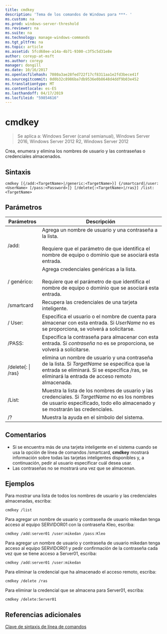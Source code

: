 ```yaml
---
title: cmdkey
description: 'Tema de los comandos de Windows para ***- '
ms.custom: na
ms.prod: windows-server-threshold
ms.reviewer: na
ms.suite: na
ms.technology: manage-windows-commands
ms.tgt_pltfrm: na
ms.topic: article
ms.assetid: 5fcd68ee-a14a-4b71-9300-c3f5c5d31e8e
author: coreyp-at-msft
ms.author: coreyp
manager: dongill
ms.date: 10/16/2017
ms.openlocfilehash: 7080a3ae28fed722f17cf8311aa1e2fd3bece41f
ms.sourcegitcommit: 0d0b32c8986ba7db9536e0b8648d4ddf9b03e452
ms.translationtype: MT
ms.contentlocale: es-ES
ms.lasthandoff: 04/17/2019
ms.locfileid: "59854616"
---
```

# <a name="cmdkey"></a>cmdkey

>Se aplica a: Windows Server (canal semianual), Windows Server 2016, Windows Server 2012 R2, Windows Server 2012

Crea, enumera y elimina los nombres de usuario y las contraseñas o credenciales almacenados.

## <a name="syntax"></a>Sintaxis
```
cmdkey [{/add:<TargetName>|/generic:<TargetName>}] {/smartcard|/user:<UserName> [/pass:<Password>]} [/delete{:<TargetName>|/ras}] /list:<TargetName>
```
## <a name="parameters"></a>Parámetros
|Parámetros|Descripción|
|-------|--------|
|/add:<TargetName>|Agrega un nombre de usuario y una contraseña a la lista.<br /><br />Requiere que el parámetro de <TargetName> que identifica el nombre de equipo o dominio que se asociará esta entrada.|
|/ genérico:<TargetName>|Agrega credenciales genéricas a la lista.<br /><br />Requiere que el parámetro de <TargetName> que identifica el nombre de equipo o dominio que se asociará esta entrada.|
|/smartcard|Recupera las credenciales de una tarjeta inteligente.|
|/ User:<UserName>|Especifica el usuario o el nombre de cuenta para almacenar con esta entrada. Si *UserName* no es se proporciona, se volverá a solicitarse.|
|/PASS:<Password>|Especifica la contraseña para almacenar con esta entrada. Si *contraseña* no es se proporciona, se volverá a solicitarse.|
|/delete{:<TargetName> &#124; /ras}|elimina un nombre de usuario y una contraseña de la lista. Si *TargetName* se especifica que la entrada se eliminará. Si se especifica /ras, se eliminará la entrada de acceso remoto almacenada.|
|/List:<TargetName>|Muestra la lista de los nombres de usuario y las credenciales. Si *TargetName* no es los nombres de usuario especificado, todo ello almacenado y se mostrarán las credenciales.|
|/?|Muestra la ayuda en el símbolo del sistema.|
## <a name="remarks"></a>Comentarios
-   Si se encuentra más de una tarjeta inteligente en el sistema cuando se usa la opción de línea de comandos /smartcard, **cmdkey** mostrará información sobre todas las tarjetas inteligentes disponibles y, a continuación, pedir al usuario especificar cuál desea usar.
-   Las contraseñas no se mostrará una vez que se almacenan.
## <a name="BKMK_examples"></a>Ejemplos
Para mostrar una lista de todos los nombres de usuario y las credenciales almacenadas, escriba:
```
cmdkey /list
```
Para agregar un nombre de usuario y contraseña de usuario mikedan tenga acceso al equipo SERVIDOR01 con la contraseña Kleo, escriba:
```
cmdkey /add:server01 /user:mikedan /pass:Kleo
```
Para agregar un nombre de usuario y contraseña de usuario mikedan tenga acceso al equipo SERVIDOR01 y pedir confirmación de la contraseña cada vez que se tiene acceso a Server01, escriba:
```
cmdkey /add:server01 /user:mikedan
```
Para eliminar la credencial que ha almacenado el acceso remoto, escriba:
```
cmdkey /delete /ras
```
Para eliminar la credencial que se almacena para Server01, escriba:
```
cmdkey /delete:Server01
```
## <a name="additional-references"></a>Referencias adicionales
[Clave de sintaxis de línea de comandos](command-line-syntax-key.md)
